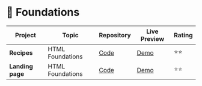 # 🎈 Foundations

| Project          | Topic            | Repository                                                                                             | Live Preview                                                                               | Rating |
| ---------------- | ---------------- | ------------------------------------------------------------------------------------------------------ | ------------------------------------------------------------------------------------------ | ------ |
| **Recipes**      | HTML Foundations | [Code](https://github.com/prajul-shinde/odin-project/tree/master/foundation/O5-Project-1-recipes)      | [Demo](https://prajul-shinde.github.io/odin-project/foundation/O5-Project-1-recipes/)      | ⭐⭐   |
| **Landing page** | HTML Foundations | [Code](https://github.com/prajul-shinde/odin-project/tree/master/foundation/O7-project-2-landing-page) | [Demo](https://prajul-shinde.github.io/odin-project/foundation/O7-project-2-landing-page/) | ⭐⭐   |
